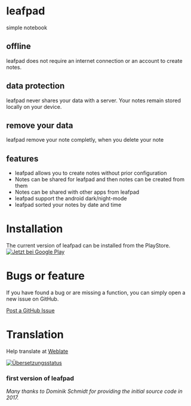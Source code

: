 # leafpad
simple notebook
## offline
leafpad does not require an internet connection or an account to create notes.

## data protection
leafpad never shares your data with a server. Your notes remain stored locally on your device.

## remove your data
leafpad remove your note completly, when you delete your note

## features
* leafpad allows you to create notes without prior configuration
* Notes can be shared for leafpad and then notes can be created from them
* Notes can be shared with other apps from leafpad
* leafpad support the android dark/night-mode
* leafpad sorted your notes by date and time

# Installation
The current version of leafpad can be installed from the PlayStore.
<a href='https://play.google.com/store/apps/details?id=com.git.amarradi.leafpad'><img alt='Jetzt bei Google Play' src='https://play.google.com/intl/en_us/badges/static/images/badges/de_badge_web_generic.png'/></a>

# Bugs or feature
If you have found a bug or are missing a function, you can simply open a new issue on GitHub.

<a href='https://github.com/amarradi/leafpad/issues/'>Post a GitHub Issue</a>

# Translation
Help translate at <a href='https://hosted.weblate.org/engage/leafpad/'>Weblate</a>

<a href="https://hosted.weblate.org/engage/leafpad/">
<img src="https://hosted.weblate.org/widget/leafpad/leafpad/open-graph.png" alt="Übersetzungsstatus" />
</a>


### first version of leafpad
_Many thanks to Dominik Schmidt for providing the initial source code in 2017._


